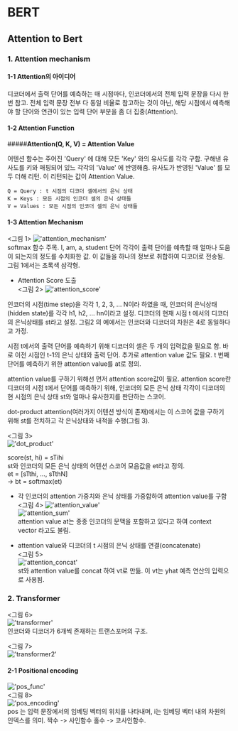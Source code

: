 BERT
=====
Attention to Bert
-----
### 1. Attention mechanism
#### 1-1 Attention의 아이디어  
디코더에서 출력 단어를 예측하는 매 시점마다, 인코더에서의 전체 입력 문장을 다시 한번 참고. 전체 입력 문장 전부 다 동일 비율로 참고하는 것이 
아닌, 해당 시점에서 예측해야 할 단어와 연관이 있는 입력 단어 부분을 좀 더 집중(Attention).

#### 1-2 Attention Function  
#####**Attention(Q, K, V) = Attention Value**

어텐션 함수는 주어진 'Query' 에 대해 모든 'Key' 와의 유사도를 각각 구함. 구해낸 유사도를 키와 매핑되어 있느 각각의 'Value' 에 반영해줌.
유사도가 반영된 'Value' 를 모두 더해 리턴. 이 리턴되는 값이 Attention Value. 
```
Q = Query : t 시점의 디코더 셀에서의 은닉 상태
K = Keys : 모든 시점의 인코더 셀의 은닉 상태들
V = Values : 모든 시점의 인코더 셀의 은닉 상태들
```

#### 1-3 Attention Mechanism
<그림 1>
!['attention_mechanism'](./assets/attention_mechanism.png)  
softmax 함수 주목.  I, am, a, student 단어 각각이 출력 단어를 예측할 때 얼마나 도움이 되는지의 정도를 수치화한 값. 이 값들을 하나의 정보로
취합하여 디코더로 전송됨. 그림 1에서는 초록색 삼각형.

* Attention Score 도출  
<그림 2>
!['attention_score'](./assets/attention_score.png)
  
인코더의 시점(time step)을 각각 1, 2, 3, ... N이라 하였을 때, 인코더의 은닉상태(hidden state)를 각각 h1, h2, ... hn이라고 설정. 
디코더의 현재 시점 t 에서의 디코더의 은닉상태를 st라고 설정. 그림2 의 예에서는 인코더와 디코더의 차원은 4로 동일하다고 가정.  

시점 t에서의 출력 단어를 예측하기 위해 디코더의 셀은 두 개의 입력값을 필요로 함. 바로 이전 시점인 t-1의 은닉 상태와 출력 단어. 추가로 
attention value 값도 필요. t 번째 단어를 예측하기 위한 attention value를 at로 정의.
  
attention value를 구하기 위해선 먼저 attention score값이 필요. attention score란 디코더의 시점 t에서 단어를 예측하기 위해, 인코더의 
모든 은닉 상태 각각이 디코더의 현 시점의 은닉 상태 st와 얼마나 유사한지를 판단하는 스코어.  
  
dot-product attention(여러가지 어텐션 방식이 존재)에서는 이 스코어 값을 구하기 위해 st를 전치하고 각 은닉상태와 내적을 수행(그림 3).

<그림 3>  
!['dot_product'](./assets/dot_product.png)

score(st, hi) = sTihi  
st와 인코더의 모든 은닉 상태의 어텐션 스코어 모음값을 et라고 정의.  
et = [sTthi, ..., sTthN]  
->
bt = softmax(et)  

* 각 인코더의 attention 가중치와 은닉 상태를 가중합하여 attention value를 구함  
<그림 4>
!['attention_value'](./assets/attention_value.png)  
!['attention_sum'](./assets/attention_sum.png)  
attention value at는 종종 인코더의 문맥을 포함하고 있다고 하여 context vector 라고도 불림.  

* attention value와 디코더의 t 시점의 은닉 상태를 연결(concatenate)  
<그림 5>  
!['attention_concat'](./assets/attention_concat.png)  
st와 attention value를 concat 하여 vt로 만듦. 이 vt는 yhat 예측 연산의 입력으로 사용됨.  

### 2. Transformer  
<그림 6>  
!['transformer'](./assets/transformer.png)  
인코더와 디코더가 6개씩 존재하는 트랜스포머의 구조.    

<그림 7>  
!['transformer2'](./assets/transformer2.png)  

#### 2-1 Positional encoding  
!['pos_func'](./assets/pos_func.png)  
<그림 8>  
!['pos_encoding'](./assets/pos_encoding.png)  
pos 는 입력 문장에서의 임베딩 벡터의 위치를 나타내며, i는 임베딩 벡터 내의 차원의 인덱스를 의미. 짝수 -> 사인함수 홀수 -> 코사인함수. 










